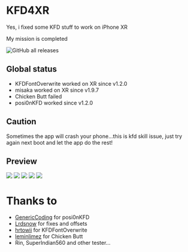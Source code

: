 # KFD4XR
Yes, i fixed some KFD stuff to work on iPhone XR

My mission is completed

<img alt="GitHub all releases" src="https://img.shields.io/github/downloads/gorouflex/kfd4xr/total?style=for-the-badge">

## Global status
- KFDFontOverwrite worked on XR since v1.2.0
- misaka worked on XR since v1.9.7
- Chicken Butt failed
- posi0nKFD worked since v1.2.0

## Caution
Sometimes the app will crash your phone...this is kfd skill issue, just try again next boot and let the app do the rest!
## Preview

<p align="left">          
  <img src="https://cdn.discordapp.com/attachments/1135025151956754523/1136859730057367693/IMG_0062.png">
  <img src="https://cdn.discordapp.com/attachments/1135025151956754523/1136540268749934637/IMG_0040.png">
  <img src="https://cdn.discordapp.com/attachments/1135025151956754523/1136540269186121728/IMG_0041.png">
  <img src="https://cdn.discordapp.com/attachments/1135025151956754523/1136540269601378425/IMG_0042.png">
  <img src="https://cdn.discordapp.com/attachments/1135025151956754523/1136540269983043664/IMG_0038.png">
</p>

# Thanks to
- [GenericCoding](https://github.com/GenericCoding) for posi0nKFD
- [Lrdsnow](https://github.com/Lrdsnow) for fixes and offsets
- [hrtowii](https://github.com/hrtowii) for KFDFontOverwrite
- [leminlimez](https://github.com/leminlimez) for Chicken Butt
- Rin, SuperIndian560 and other tester...
